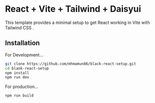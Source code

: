 # React + Vite + Tailwind + Daisyui

This template provides a minimal setup to get React working in Vite with
Tailwind CSS .

## Installation

For Development...

```sh
git clone https://github.com/mhmamun86/black-react-setup.git
cd blank-react-setup
npm install
npm run dev
```

For production...

```sh
npm run build
```
